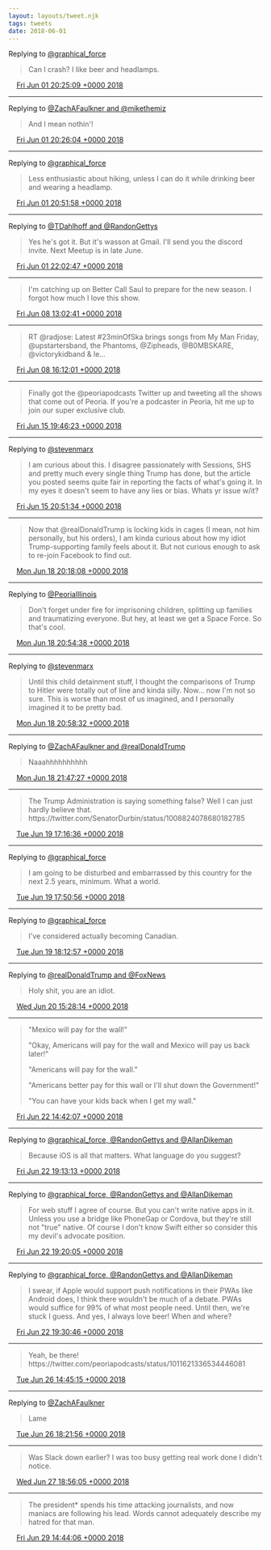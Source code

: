 ```yaml
---
layout: layouts/tweet.njk
tags: tweets
date: 2018-06-01
---
```


Replying to [@graphical\_force](https://twitter.com/graphical_force/status/1002646518174814209)

> Can I crash? I like beer and headlamps\.

<img src="../../media/tweet.ico" width="12" /> [Fri Jun 01 20:25:09 +0000 2018](https://twitter.com/timwasson/status/1002647260906344449)

----

Replying to [@ZachAFaulkner and @mikethemiz](https://twitter.com/ZachAFaulkner/status/1002366703517491200)

> And I mean nothin'\!

<img src="../../media/tweet.ico" width="12" /> [Fri Jun 01 20:26:04 +0000 2018](https://twitter.com/timwasson/status/1002647490028589062)

----

Replying to [@graphical\_force](https://twitter.com/graphical_force/status/1002653801214595073)

> Less enthusiastic about hiking, unless I can do it while drinking beer and wearing a headlamp\.

<img src="../../media/tweet.ico" width="12" /> [Fri Jun 01 20:51:58 +0000 2018](https://twitter.com/timwasson/status/1002654006563557376)

----

Replying to [@TDahlhoff and @RandonGettys](https://twitter.com/@TDahlhoff/status/1002671434433486848)

> Yes he's got it\. But it's wasson at Gmail\. I'll send you the discord invite\. Next Meetup is in late June\.

<img src="../../media/tweet.ico" width="12" /> [Fri Jun 01 22:02:47 +0000 2018](https://twitter.com/timwasson/status/1002671828589010945)

----

> I'm catching up on Better Call Saul to prepare for the new season\. I forgot how much I love this show\.

<img src="../../media/tweet.ico" width="12" /> [Fri Jun 08 13:02:41 +0000 2018](https://twitter.com/timwasson/status/1005072625650098178)

----

> RT @radjose: Latest \#23minOfSka brings songs from My Man Friday, @upstartersband, the Phantoms, @Zipheads, @B0MBSKARE, @victorykidband &amp; le…

<img src="../../media/tweet.ico" width="12" /> [Fri Jun 08 16:12:01 +0000 2018](https://twitter.com/timwasson/status/1005120271181860865)

----

> Finally got the @peoriapodcasts Twitter up and tweeting all the shows that come out of Peoria\. If you're a podcaster in Peoria, hit me up to join our super exclusive club\.

<img src="../../media/tweet.ico" width="12" /> [Fri Jun 15 19:46:23 +0000 2018](https://twitter.com/timwasson/status/1007710934868086784)

----

Replying to [@stevenmarx](https://twitter.com/stevenmarx/status/1007455943569936384)

> I am curious about this\. I disagree passionately with Sessions, SHS and pretty much every single thing Trump has done, but the article you posted seems quite fair in reporting the facts of what's going it\. In my eyes it doesn't seem to have any lies or bias\. Whats yr issue w/it?

<img src="../../media/tweet.ico" width="12" /> [Fri Jun 15 20:51:34 +0000 2018](https://twitter.com/timwasson/status/1007727338002448384)

----

> Now that @realDonaldTrump is locking kids in cages \(I mean, not him personally, but his orders\), I am kinda curious about how my idiot Trump\-supporting family feels about it\. But not curious enough to ask to re\-join Facebook to find out\.

<img src="../../media/tweet.ico" width="12" /> [Mon Jun 18 20:18:08 +0000 2018](https://twitter.com/timwasson/status/1008806088920260609)

----

Replying to [@PeoriaIllinois](https://twitter.com/PeoriaIllinois/status/1008810882401472513)

> Don't forget under fire for imprisoning children, splitting up families and traumatizing everyone\. But hey, at least we get a Space Force\. So that's cool\.

<img src="../../media/tweet.ico" width="12" /> [Mon Jun 18 20:54:38 +0000 2018](https://twitter.com/timwasson/status/1008815272877285382)

----

Replying to [@stevenmarx](https://twitter.com/stevenmarx/status/1008717627047456771)

> Until this child detainment stuff, I thought the comparisons of Trump to Hitler were totally out of line and kinda silly\. Now\.\.\. now I'm not so sure\. This is worse than most of us imagined, and I personally imagined it to be pretty bad\.

<img src="../../media/tweet.ico" width="12" /> [Mon Jun 18 20:58:32 +0000 2018](https://twitter.com/timwasson/status/1008816253904015361)

----

Replying to [@ZachAFaulkner and @realDonaldTrump](https://twitter.com/ZachAFaulkner/status/1008828417465372673)

> Naaahhhhhhhhhh

<img src="../../media/tweet.ico" width="12" /> [Mon Jun 18 21:47:27 +0000 2018](https://twitter.com/timwasson/status/1008828562219073537)

----

> The Trump Administration is saying something false? Well I can just hardly believe that\. https://twitter\.com/SenatorDurbin/status/1008824078680182785

<img src="../../media/tweet.ico" width="12" /> [Tue Jun 19 17:16:36 +0000 2018](https://twitter.com/timwasson/status/1009122788802727936)

----

Replying to [@graphical\_force](https://twitter.com/graphical_force/status/1009128566473228288)

> I am going to be disturbed and embarrassed by this country for the next 2\.5 years, minimum\. What a world\.

<img src="../../media/tweet.ico" width="12" /> [Tue Jun 19 17:50:56 +0000 2018](https://twitter.com/timwasson/status/1009131431044542464)

----

Replying to [@graphical\_force](https://twitter.com/graphical_force/status/1009132042750185472)

> I've considered actually becoming Canadian\.

<img src="../../media/tweet.ico" width="12" /> [Tue Jun 19 18:12:57 +0000 2018](https://twitter.com/timwasson/status/1009136972886167553)

----

Replying to [@realDonaldTrump and @FoxNews](https://twitter.com/realDonaldTrump/status/1009435777992884227)

> Holy shit, you are an idiot\.

<img src="../../media/tweet.ico" width="12" /> [Wed Jun 20 15:28:14 +0000 2018](https://twitter.com/timwasson/status/1009457907358928897)

----

> "Mexico will pay for the wall\!"  
>   
> "Okay, Americans will pay for the wall and Mexico will pay us back later\!"  
>   
> "Americans will pay for the wall\."  
>   
> "Americans better pay for this wall or I'll shut down the Government\!"  
>   
> "You can have your kids back when I get my wall\."

<img src="../../media/tweet.ico" width="12" /> [Fri Jun 22 14:42:07 +0000 2018](https://twitter.com/timwasson/status/1010171076654100480)

----

Replying to [@graphical\_force, @RandonGettys and @AllanDikeman](https://twitter.com/graphical_force/status/1010237932211499008)

> Because iOS is all that matters\. What language do you suggest?

<img src="../../media/tweet.ico" width="12" /> [Fri Jun 22 19:13:13 +0000 2018](https://twitter.com/timwasson/status/1010239300989054976)

----

Replying to [@graphical\_force, @RandonGettys and @AllanDikeman](https://twitter.com/graphical_force/status/1010240458725916677)

> For web stuff I agree of course\. But you can't write native apps in it\. Unless you use a bridge like PhoneGap or Cordova, but they're still not "true" native\. Of course I don't know Swift either so consider this my devil's advocate position\.

<img src="../../media/tweet.ico" width="12" /> [Fri Jun 22 19:20:05 +0000 2018](https://twitter.com/timwasson/status/1010241029436596224)

----

Replying to [@graphical\_force, @RandonGettys and @AllanDikeman](https://twitter.com/graphical_force/status/1010241757722939395)

> I swear, if Apple would support push notifications in their PWAs like Android does, I think there wouldn't be much of a debate\. PWAs would suffice for 99% of what most people need\. Until then, we're stuck I guess\. And yes, I always love beer\! When and where?

<img src="../../media/tweet.ico" width="12" /> [Fri Jun 22 19:30:46 +0000 2018](https://twitter.com/timwasson/status/1010243718115479552)

----

> Yeah, be there\! https://twitter\.com/peoriapodcasts/status/1011621336534446081

<img src="../../media/tweet.ico" width="12" /> [Tue Jun 26 14:45:15 +0000 2018](https://twitter.com/timwasson/status/1011621414980505600)

----

Replying to [@ZachAFaulkner](https://twitter.com/ZachAFaulkner/status/1011675800012247040)

> Lame

<img src="../../media/tweet.ico" width="12" /> [Tue Jun 26 18:21:56 +0000 2018](https://twitter.com/timwasson/status/1011675947274301447)

----

> Was Slack down earlier? I was too busy getting real work done I didn't notice\.

<img src="../../media/tweet.ico" width="12" /> [Wed Jun 27 18:56:05 +0000 2018](https://twitter.com/timwasson/status/1012046929977626635)

----

> The president\* spends his time attacking journalists, and now maniacs are following his lead\. Words cannot adequately describe my hatred for that man\.

<img src="../../media/tweet.ico" width="12" /> [Fri Jun 29 14:44:06 +0000 2018](https://twitter.com/timwasson/status/1012708291963547648)